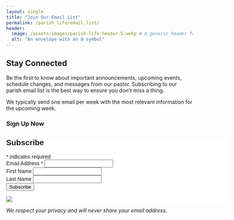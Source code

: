 ```yaml
---
layout: single
title: "Join Our Email List"
permalink: /parish_life/email_list/
header:
  image: /assets/images/parish-life-header-5.webp # A generic header for this section
  alt: "An envelope with an @ symbol"
---
```


## Stay Connected
Be the first to know about important announcements, upcoming events, schedule changes, and messages from our pastor. Subscribing to our parish email list is the best way to ensure you don't miss a thing.

We typically send one email per week with the most relevant information for the upcoming week.

### Sign Up Now

<!-- Begin Mailchimp Signup Form -->
<link href="//cdn-images.mailchimp.com/embedcode/classic-071822.css" rel="stylesheet" type="text/css">
<style type="text/css">
#mc_embed_signup{background:#fff; clear:left; font:14px Helvetica,Arial,sans-serif; width:600px;}
/* Add your own Mailchimp form style overrides in your site stylesheet or in this style block.
We recommend moving this block and the preceding CSS link to the HEAD of your HTML file. */
</style>
<div id="mc_embed_signup">
<form action="https://annunlord.us10.list-manage.com/subscribe/post?u=2a98e5fa3e2b98dcd5c8a7872&amp;id=99b3f53f7d&amp;f_id=000629e2f0" method="post" id="mc-embedded-subscribe-form" name="mc-embedded-subscribe-form" class="validate" target="_blank" novalidate>
<div id="mc_embed_signup_scroll">
<h2>Subscribe</h2>
<div class="indicates-required"><span class="asterisk">*</span> indicates required</div>
<div class="mc-field-group">
<label for="mce-EMAIL">Email Address <span class="asterisk">*</span>
</label>
<input type="email" value="" name="EMAIL" class="required email" id="mce-EMAIL" required>
<span id="mce-EMAIL-HELPERTEXT" class="helper_text"></span>
</div>
<div class="mc-field-group">
<label for="mce-FNAME">First Name </label>
<input type="text" value="" name="FNAME" class="" id="mce-FNAME">
<span id="mce-FNAME-HELPERTEXT" class="helper_text"></span>
</div>
<div class="mc-field-group">
<label for="mce-LNAME">Last Name </label>
<input type="text" value="" name="LNAME" class="" id="mce-LNAME">
<span id="mce-LNAME-HELPERTEXT" class="helper_text"></span>
</div>
<div id="mce-responses" class="clear foot">
<div class="response" id="mce-error-response" style="display:none"></div>
<div class="response" id="mce-success-response" style="display:none"></div>
</div> <!-- real people should not fill this in and expect good things - do not remove this or risk form bot signups-->
<div style="position: absolute; left: -5000px;" aria-hidden="true"><input type="text" name="b_2a98e5fa3e2b98dcd5c8a7872_99b3f53f7d" tabindex="-1" value=""></div>
<div class="optionalParent">
<div class="clear foot">
<input type="submit" value="Subscribe" name="subscribe" id="mc-embedded-subscribe" class="button">
<p class="brandingLogo"><a href="http://eepurl.com/h-czoP" title="Mailchimp - email marketing made easy and fun"><img src="https://eep.io/mc-cdn-images/template_images/branding_logo_text_dark_dtp.svg"></a></p>
</div>
</div>
</div>
</form>
</div>
<script type='text/javascript' src='//s3.amazonaws.com/downloads.mailchimp.com/js/mc-validate.js'></script><script type='text/javascript'>(function($) {window.fnames = new Array(); window.ftypes = new Array();fnames[0]='EMAIL';ftypes[0]='email';fnames[1]='FNAME';ftypes[1]='text';fnames[2]='LNAME';ftypes[2]='text';}(jQuery));var $mcj = jQuery.noConflict(true);</script>
<!--End mc_embed_signup-->

*We respect your privacy and will never share your email address.*
